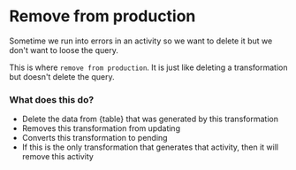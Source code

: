 # Remove from production

Sometime we run into errors in an activity so we want to delete it but we don't want to loose the query.

This is where `remove from production`.  It is just like deleting a transformation but doesn't delete the query.


### What does this do?

- Delete the data from {table} that was generated by this transformation
- Removes this transformation from updating
- Converts this transformation to pending
- If this is the only transformation that generates that activity, then it will remove this activity
